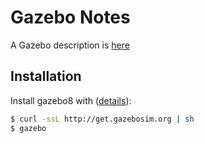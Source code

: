 # Gazebo Notes

A Gazebo description is [here](http://www.ros.org/news/2017/05/steffi-paepcke-and-louise-poubel-osrf-whats-new-in-gazebo-upgrading-your-simulation-user-experience.html)

## Installation

Install gazebo8 with ([details](http://gazebosim.org/tutorials?tut=install_ubuntu)):

```bash
$ curl -ssL http://get.gazebosim.org | sh
$ gazebo
```
